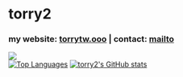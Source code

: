 <h1 align="left">torry2</h1>
<h3 align="left">my website: <a href="https://torrytw.ooo">torrytw.ooo</a> | contact: <a href="mailto:mail@torrytw.ooo">mailto</a></h3>

![](https://komarev.com/ghpvc/?username=torry2)
<br>
[![Top Languages](https://github-readme-stats.vercel.app/api/top-langs/?username=torry2&layout=compact&theme=dark&exclude_repo=torry2.github.io)](https://github.com/anuraghazra/github-readme-stats)
[![torry2's GitHub stats](https://github-readme-stats.vercel.app/api?username=torry2&count_private=true&theme=dark)](https://github.com/anuraghazra/github-readme-stats)

